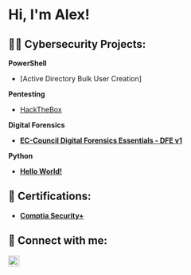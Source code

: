 <h1>Hi, I'm Alex! </h1>

<h2>👨‍💻 Cybersecurity Projects:</h2>
 
  <b>PowerShell</b>
  - [Active Directory Bulk User Creation]
    
  <b>Pentesting</b>
  - [HackTheBox](https://github.com/anuanez02/HackTheBox)
    
  <b>Digital Forensics<b>
  - [EC-Council Digital Forensics Essentials - DFE v1](https://github.com/anuanez02/DigitalForensicsEssentials)
    
  <b>Python</b>
  - [Hello World!](https://github.com/anuanez02/HelloWorld)

<h2>📜 Certifications:</h2>

- [Comptia Security+](https://www.credly.com/badges/e8f7f0e2-0697-43ec-a7c5-e3a25b0ca8f9/public_url) 

<h2> 🤳 Connect with me:</h2>

[<img align="left" alt="AlexanderNuanez | LinkedIn" width="22px" src="https://cdn.jsdelivr.net/npm/simple-icons@v3/icons/linkedin.svg" />][linkedin]

[linkedin]: https://www.linkedin.com/in/alexnuanez/
